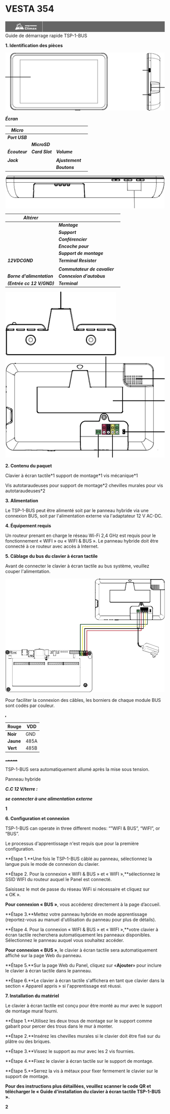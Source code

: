 # VESTA 354

![](<.gitbook/assets/0 (64).png>)Guide de démarrage rapide TSP-1-BUS

**1. Identification des pièces**

![](<.gitbook/assets/1 (82).png>)

_**Écran**_

| _**Micro**_    |                 |                  |   |
| -------------- | --------------- | ---------------- | - |
| _**Port USB**_ |                 |                  |   |
|                | _**MicroSD**_   |                  |   |
| _**Écouteur**_ | _**Card Slot**_ | _**Volume**_     |   |
|                |                 |                  |   |
| _**Jack**_     |                 | _**Ajustement**_ |   |
|                |                 | _**Boutons**_    |   |

![](<.gitbook/assets/2 (89).png>)

| _**Altérer**_              |                               |   |
| -------------------------- | ----------------------------- | - |
|                            | _**Montage**_                 |   |
|                            | _**Support**_                 |   |
|                            | _**Conférencier**_            |   |
|                            | _**Encoche pour**_            |   |
|                            | _**Support de montage**_      |   |
| _**12VDCGND**_             | _**Terminal Resister**_       |   |
|                            |                               |   |
|                            | _**Commutateur de cavalier**_ |   |
| _**Borne d'alimentation**_ | _**Connexion d'autobus**_     |   |
| _**(Entrée cc 12 V/GND)**_ | _**Terminal**_                |   |

![](<.gitbook/assets/3 (88).png>)![](<.gitbook/assets/4 (92).png>)

**2. Contenu du paquet**

Clavier à écran tactile\*1 support de montage\*1 vis mécanique\*1

Vis autotaraudeuses pour support de montage\*2 chevilles murales pour vis autotaraudeuses\*2

**3. Alimentation**

Le TSP-1-BUS peut être alimenté soit par le panneau hybride via une connexion BUS, soit par l'alimentation externe via l'adaptateur 12 V AC-DC.

**4. Équipement requis**

Un routeur prenant en charge le réseau Wi-Fi 2,4 GHz est requis pour le fonctionnement « WIFI » ou « WIFI & BUS ». Le panneau hybride doit être connecté à ce routeur avec accès à Internet.

**5. Câblage du bus du clavier à écran tactile**

Avant de connecter le clavier à écran tactile au bus système, veuillez couper l'alimentation.

![](<.gitbook/assets/5 (92).png>)

Pour faciliter la connexion des câbles, les borniers de chaque module BUS sont codés par couleur.

![](<.gitbook/assets/6 (74).png>)

| **Rouge** | VDD  |
| --------- | ---- |
| **Noir**  | GND  |
| **Jaune** | 485A |
| **Vert**  | 485B |

![](<.gitbook/assets/7 (64).png>)![](<.gitbook/assets/8 (64).png>)![](<.gitbook/assets/9 (61).png>)![](<.gitbook/assets/10 (62).png>)![](<.gitbook/assets/11 (50).png>)![](<.gitbook/assets/12 (52).png>)![](<.gitbook/assets/13 (41).png>)![](<.gitbook/assets/14 (41).png>)![](<.gitbook/assets/15 (41).png>)![](<.gitbook/assets/16 (43).png>)![](<.gitbook/assets/17 (35).png>)![](<.gitbook/assets/18 (42).png>)![](<.gitbook/assets/19 (42).png>)![](<.gitbook/assets/20 (30).png>)

TSP-1-BUS sera automatiquement allumé après la mise sous tension.

Panneau hybride

_**C.C 12 V/terre :**_

_**se connecter à une alimentation externe**_

**1**

**6. Configuration et connexion**

TSP-1-BUS can operate in three different modes: “”WIFI & BUS”, “WIFI”, or “BUS”.

Le processus d'apprentissage n'est requis que pour la première configuration.

**Étape 1.**Une fois le TSP-1-BUS câblé au panneau, sélectionnez la langue puis le mode de connexion du clavier.

**Étape 2. Pour la connexion « WIFI & BUS » et « WIFI »,**sélectionnez le SSID WIFI du routeur auquel le Panel est connecté.

Saisissez le mot de passe du réseau WiFi si nécessaire et cliquez sur « OK ».

**Pour connexion « BUS »**, vous accéderez directement à la page d’accueil.

**Étape 3.**Mettez votre panneau hybride en mode apprentissage (reportez-vous au manuel d'utilisation du panneau pour plus de détails).

**Étape 4. Pour la connexion « WIFI & BUS » et « WIFI »,**votre clavier à écran tactile recherchera automatiquement les panneaux disponibles. Sélectionnez le panneau auquel vous souhaitez accéder.

**Pour connexion « BUS »**, le clavier à écran tactile sera automatiquement affiché sur la page Web du panneau.

**Étape 5.**Sur la page Web du Panel, cliquez sur «**Ajouter**» pour inclure le clavier à écran tactile dans le panneau.

**Étape 6.**Le clavier à écran tactile s'affichera en tant que clavier dans la section « Appareil appris » si l'apprentissage est réussi.

**7. Installation du matériel**

Le clavier à écran tactile est conçu pour être monté au mur avec le support de montage mural fourni.

**Étape 1.**Utilisez les deux trous de montage sur le support comme gabarit pour percer des trous dans le mur à monter.

**Étape 2.**Insérez les chevilles murales si le clavier doit être fixé sur du plâtre ou des briques.

**Étape 3.**Vissez le support au mur avec les 2 vis fournies.

**Étape 4.**Fixez le clavier à écran tactile sur le support de montage.

**Étape 5.**Serrez la vis à métaux pour fixer fermement le clavier sur le support de montage.

**Pour des instructions plus détaillées, veuillez scanner le code QR et télécharger le « Guide d'installation du clavier à écran tactile TSP-1-BUS ».**

**2**
